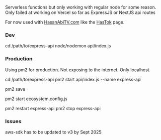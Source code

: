 Serverless functions but only working with regular node for some reason. Only failed at working on Vercel so far as ExpressJS or NextJS api routes

For now used with [HasanAbiTV.com](https://hasanabitv.com) like the [HasTok](https://tiktok.hasanabitv.com) page.

### Dev
cd /path/to/express-api
node/nodemon api/index.js


### Production
Using pm2 for production. Not exposing to the internet. Only localhost.

cd /path/to/express-api
pm2 start api/index.js --name express-api
<!-- This step ensures that PM2 restarts your app after a system reboot -->
pm2 save

<!-- or the config file -->
pm2 start ecosystem.config.js

<!-- Restarting or stopping the app -->
pm2 restart express-api
pm2 stop express-api


### Issues
aws-sdk has to be updated to v3 by Sept 2025